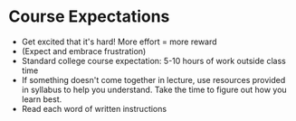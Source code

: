 # Course Expectations

- Get excited that it's hard! More effort = more reward
- (Expect and embrace frustration)
- Standard college course expectation: 5-10 hours of work outside class time
- If something doesn't come together in lecture, use resources provided in syllabus to help you understand. Take the time to figure out how you learn best. 
- Read each word of written instructions
